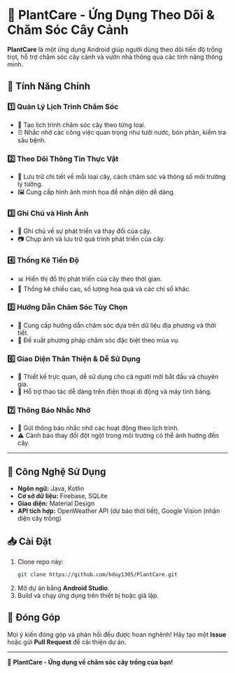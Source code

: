 # 🌿 PlantCare - Ứng Dụng Theo Dõi & Chăm Sóc Cây Cảnh

**PlantCare** là một ứng dụng Android giúp người dùng theo dõi tiến độ trồng trọt, hỗ trợ chăm sóc cây cảnh và vườn nhà thông qua các tính năng thông minh.

## 🚀 Tính Năng Chính

### 1️⃣ Quản Lý Lịch Trình Chăm Sóc
- 📅 Tạo lịch trình chăm sóc cây theo từng loại.
- ⏰ Nhắc nhở các công việc quan trọng như tưới nước, bón phân, kiểm tra sâu bệnh.

### 2️⃣ Theo Dõi Thông Tin Thực Vật
- 📖 Lưu trữ chi tiết về mỗi loại cây, cách chăm sóc và thông số môi trường lý tưởng.
- 🖼️ Cung cấp hình ảnh minh họa để nhận diện dễ dàng.

### 3️⃣ Ghi Chú và Hình Ảnh
- 📝 Ghi chú về sự phát triển và thay đổi của cây.
- 📷 Chụp ảnh và lưu trữ quá trình phát triển của cây.

### 4️⃣ Thống Kê Tiến Độ
- 📊 Hiển thị đồ thị phát triển của cây theo thời gian.
- 📏 Thống kê chiều cao, số lượng hoa quả và các chỉ số khác.

### 5️⃣ Hướng Dẫn Chăm Sóc Tùy Chọn
- 📌 Cung cấp hướng dẫn chăm sóc dựa trên dữ liệu địa phương và thời tiết.
- 🌱 Đề xuất phương pháp chăm sóc đặc biệt theo mùa vụ.

### 6️⃣ Giao Diện Thân Thiện & Dễ Sử Dụng
- 🎨 Thiết kế trực quan, dễ sử dụng cho cả người mới bắt đầu và chuyên gia.
- 📱 Hỗ trợ thao tác dễ dàng trên điện thoại di động và máy tính bảng.

### 7️⃣ Thông Báo Nhắc Nhở
- 🔔 Gửi thông báo nhắc nhở các hoạt động theo lịch trình.
- ⚠️ Cảnh báo thay đổi đột ngột trong môi trường có thể ảnh hưởng đến cây.

---

## 🔧 Công Nghệ Sử Dụng
- **Ngôn ngữ:** Java, Kotlin
- **Cơ sở dữ liệu:** Firebase, SQLite
- **Giao diện:** Material Design
- **API tích hợp:** OpenWeather API (dự báo thời tiết), Google Vision (nhận diện cây trồng)

## 📥 Cài Đặt
1. Clone repo này:
   ```sh
   git clone https://github.com/hduy1305/PlantCare.git
   ```
2. Mở dự án bằng **Android Studio**.
3. Build và chạy ứng dụng trên thiết bị hoặc giả lập.

## 👥 Đóng Góp
Mọi ý kiến đóng góp và phản hồi đều được hoan nghênh! Hãy tạo một **Issue** hoặc gửi **Pull Request** để cải thiện dự án.

---

📌 **PlantCare - Ứng dụng về chăm sóc cây trồng của bạn!**
